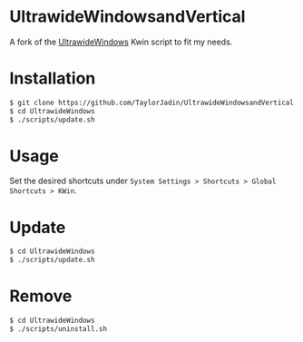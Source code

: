 # UltrawideWindowsandVertical 
A fork of the [UltrawideWindows](https://github.com/lucmos/UltrawideWindows) Kwin script to fit my needs.

# Installation

```bash
$ git clone https://github.com/TaylorJadin/UltrawideWindowsandVertical.git
$ cd UltrawideWindows
$ ./scripts/update.sh
```

# Usage
Set the desired shortcuts under `System Settings > Shortcuts > Global Shortcuts > KWin`.

# Update
```bash
$ cd UltrawideWindows
$ ./scripts/update.sh
```

# Remove
```bash
$ cd UltrawideWindows
$ ./scripts/uninstall.sh
```

